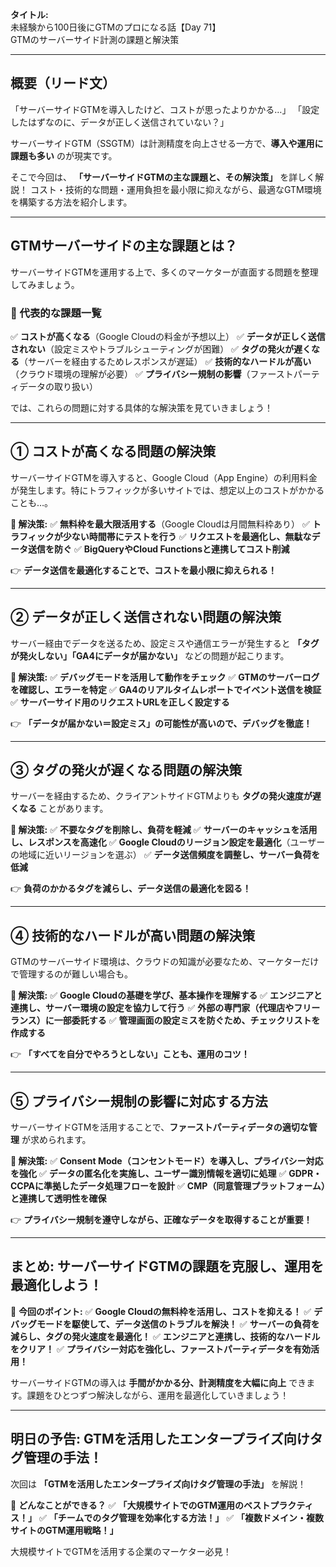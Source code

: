 **タイトル:**\
未経験から100日後にGTMのプロになる話【Day 71】\
GTMのサーバーサイド計測の課題と解決策

---

## **概要（リード文）**

「サーバーサイドGTMを導入したけど、コストが思ったよりかかる…」
「設定したはずなのに、データが正しく送信されていない？」

サーバーサイドGTM（SSGTM）は計測精度を向上させる一方で、**導入や運用に課題も多い** のが現実です。

そこで今回は、 **「サーバーサイドGTMの主な課題と、その解決策」** を詳しく解説！ コスト・技術的な問題・運用負担を最小限に抑えながら、最適なGTM環境を構築する方法を紹介します。

---

## **GTMサーバーサイドの主な課題とは？**

サーバーサイドGTMを運用する上で、多くのマーケターが直面する問題を整理してみましょう。

### **📌 代表的な課題一覧**
✅ **コストが高くなる**（Google Cloudの料金が予想以上）
✅ **データが正しく送信されない**（設定ミスやトラブルシューティングが困難）
✅ **タグの発火が遅くなる**（サーバーを経由するためレスポンスが遅延）
✅ **技術的なハードルが高い**（クラウド環境の理解が必要）
✅ **プライバシー規制の影響**（ファーストパーティデータの取り扱い）

では、これらの問題に対する具体的な解決策を見ていきましょう！

---

## **① コストが高くなる問題の解決策**

サーバーサイドGTMを導入すると、Google Cloud（App Engine）の利用料金が発生します。特にトラフィックが多いサイトでは、想定以上のコストがかかることも…。

**🔹 解決策:**
✅ **無料枠を最大限活用する**（Google Cloudは月間無料枠あり）
✅ **トラフィックが少ない時間帯にテストを行う**
✅ **リクエストを最適化し、無駄なデータ送信を防ぐ**
✅ **BigQueryやCloud Functionsと連携してコスト削減**

👉 **データ送信を最適化することで、コストを最小限に抑えられる！**

---

## **② データが正しく送信されない問題の解決策**

サーバー経由でデータを送るため、設定ミスや通信エラーが発生すると **「タグが発火しない」「GA4にデータが届かない」** などの問題が起こります。

**🔹 解決策:**
✅ **デバッグモードを活用して動作をチェック**
✅ **GTMのサーバーログを確認し、エラーを特定**
✅ **GA4のリアルタイムレポートでイベント送信を検証**
✅ **サーバーサイド用のリクエストURLを正しく設定する**

👉 **「データが届かない＝設定ミス」の可能性が高いので、デバッグを徹底！**

---

## **③ タグの発火が遅くなる問題の解決策**

サーバーを経由するため、クライアントサイドGTMよりも **タグの発火速度が遅くなる** ことがあります。

**🔹 解決策:**
✅ **不要なタグを削除し、負荷を軽減**
✅ **サーバーのキャッシュを活用し、レスポンスを高速化**
✅ **Google Cloudのリージョン設定を最適化**（ユーザーの地域に近いリージョンを選ぶ）
✅ **データ送信頻度を調整し、サーバー負荷を低減**

👉 **負荷のかかるタグを減らし、データ送信の最適化を図る！**

---

## **④ 技術的なハードルが高い問題の解決策**

GTMのサーバーサイド環境は、クラウドの知識が必要なため、マーケターだけで管理するのが難しい場合も。

**🔹 解決策:**
✅ **Google Cloudの基礎を学び、基本操作を理解する**
✅ **エンジニアと連携し、サーバー環境の設定を協力して行う**
✅ **外部の専門家（代理店やフリーランス）に一部委託する**
✅ **管理画面の設定ミスを防ぐため、チェックリストを作成する**

👉 **「すべてを自分でやろうとしない」ことも、運用のコツ！**

---

## **⑤ プライバシー規制の影響に対応する方法**

サーバーサイドGTMを活用することで、**ファーストパーティデータの適切な管理** が求められます。

**🔹 解決策:**
✅ **Consent Mode（コンセントモード）を導入し、プライバシー対応を強化**
✅ **データの匿名化を実施し、ユーザー識別情報を適切に処理**
✅ **GDPR・CCPAに準拠したデータ処理フローを設計**
✅ **CMP（同意管理プラットフォーム）と連携して透明性を確保**

👉 **プライバシー規制を遵守しながら、正確なデータを取得することが重要！**

---

## **まとめ: サーバーサイドGTMの課題を克服し、運用を最適化しよう！**

📌 **今回のポイント:**
✅ **Google Cloudの無料枠を活用し、コストを抑える！**
✅ **デバッグモードを駆使して、データ送信のトラブルを解決！**
✅ **サーバーの負荷を減らし、タグの発火速度を最適化！**
✅ **エンジニアと連携し、技術的なハードルをクリア！**
✅ **プライバシー対応を強化し、ファーストパーティデータを有効活用！**

サーバーサイドGTMの導入は **手間がかかる分、計測精度を大幅に向上** できます。課題をひとつずつ解決しながら、運用を最適化していきましょう！

---

## **明日の予告: GTMを活用したエンタープライズ向けタグ管理の手法！**

次回は **「GTMを活用したエンタープライズ向けタグ管理の手法」** を解説！

📌 **どんなことができる？**
✅ **「大規模サイトでのGTM運用のベストプラクティス！」**
✅ **「チームでのタグ管理を効率化する方法！」**
✅ **「複数ドメイン・複数サイトのGTM運用戦略！」**

大規模サイトでGTMを活用する企業のマーケター必見！